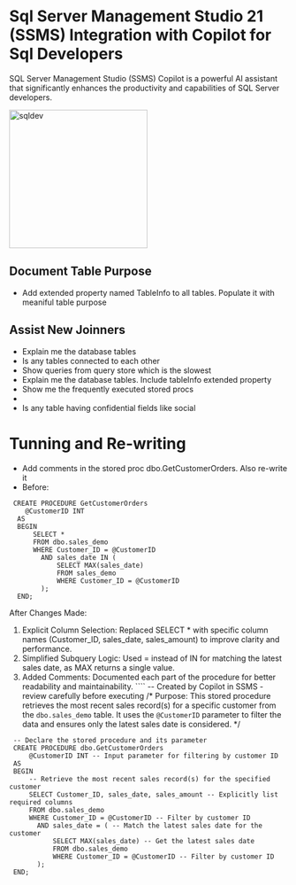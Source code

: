 # Sql Server Management Studio 21 (SSMS) Integration with Copilot for Sql Developers

SQL Server Management Studio (SSMS) Copilot is a powerful AI assistant that significantly enhances the productivity and capabilities of SQL Server developers.

<img width="250" height="250" alt="sqldev" src="https://github.com/user-attachments/assets/29efd10d-ee62-4af6-af6b-74a26f5ca1fe" />

## Document Table Purpose
* Add extended property named TableInfo to all tables. Populate it with meaniful table purpose

 ## Assist New Joinners
* Explain me the database tables
* Is any tables connected to each other
* Show queries from query store which is the slowest
* Explain me the database tables. Include tableInfo extended property
* Show me the frequently executed stored procs
* 	
* Is any table having confidential fields like social

# Tunning and Re-writing
* Add comments in the  stored proc dbo.GetCustomerOrders. Also re-write it
* Before:
 ````
  CREATE PROCEDURE GetCustomerOrders
    @CustomerID INT
   AS
   BEGIN
       SELECT *
       FROM dbo.sales_demo
       WHERE Customer_ID = @CustomerID
         AND sales_date IN (
             SELECT MAX(sales_date)
             FROM sales_demo
             WHERE Customer_ID = @CustomerID
         );
   END;
   ````
   After
     Changes Made:
   1.	Explicit Column Selection: Replaced SELECT * with specific column names (Customer_ID, sales_date, sales_amount) to improve clarity and performance.
   2.	Simplified Subquery Logic: Used = instead of IN for matching the latest sales date, as MAX returns a single value.
   3.	Added Comments: Documented each part of the procedure for better readability and maintainability.
       ````
     -- Created by Copilot in SSMS - review carefully before executing
     /*
     Purpose:
     This stored procedure retrieves the most recent sales record(s) for a specific customer from the `dbo.sales_demo` table. 
     It uses the `@CustomerID` parameter to filter the data and ensures only the latest sales date is considered.
     */
     
     -- Declare the stored procedure and its parameter
     CREATE PROCEDURE dbo.GetCustomerOrders
         @CustomerID INT -- Input parameter for filtering by customer ID
     AS
     BEGIN
         -- Retrieve the most recent sales record(s) for the specified customer
         SELECT Customer_ID, sales_date, sales_amount -- Explicitly list required columns
         FROM dbo.sales_demo
         WHERE Customer_ID = @CustomerID -- Filter by customer ID
           AND sales_date = ( -- Match the latest sales date for the customer
               SELECT MAX(sales_date) -- Get the latest sales date
               FROM dbo.sales_demo
               WHERE Customer_ID = @CustomerID -- Filter by customer ID
           );
     END;
 ````
